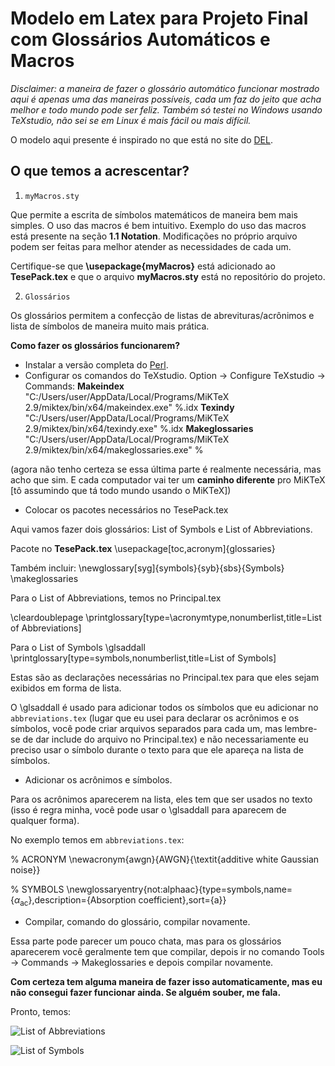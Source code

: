 # Modelo em Latex para Projeto Final com Glossários Automáticos e Macros

*Disclaimer: a maneira de fazer o glossário automático funcionar mostrado aqui é apenas uma das maneiras possíveis, cada um faz do jeito que acha melhor e todo mundo pode ser feliz. Também só testei no Windows usando TeXstudio, não sei se em Linux é mais fácil ou mais difícil.*


O modelo aqui presente é inspirado no que está no site do [DEL](https://www.del.ufrj.br/atividades/graduacao/eletronica-e-computacao/projetos-finais/modelos-de-documentos/).


## O que temos a acrescentar?

 1. `myMacros.sty`
 
 Que permite a escrita de símbolos matemáticos de maneira bem mais simples. O uso das macros é bem intuitivo. Exemplo do uso das macros está presente na seção **1.1 Notation**. Modificações no próprio arquivo podem ser feitas para melhor atender as necessidades de cada um. 

Certifique-se que **\usepackage{myMacros}** está adicionado ao **TesePack.tex** e que o arquivo **myMacros.sty** está no repositório do projeto.

2. `Glossários`

Os glossários permitem a confecção de listas de abrevituras/acrônimos e lista de símbolos de maneira muito mais prática.

**Como fazer os glossários funcionarem?**

 - Instalar a versão completa do [Perl](https://www.perl.org/get.html).
 - Configurar os comandos do TeXstudio.
Option -> Configure TeXstudio -> Commands:
**Makeindex** 
"C:/Users/user/AppData/Local/Programs/MiKTeX 2.9/miktex/bin/x64/makeindex.exe" %.idx
**Texindy**
"C:/Users/user/AppData/Local/Programs/MiKTeX 2.9/miktex/bin/x64/texindy.exe" %.idx
**Makeglossaries**
"C:/Users/user/AppData/Local/Programs/MiKTeX 2.9/miktex/bin/x64/makeglossaries.exe" %

(agora não tenho certeza se essa última parte é realmente necessária, mas acho que sim. E cada computador vai ter um **caminho diferente** pro MiKTeX [tô assumindo que tá todo mundo usando o MiKTeX])

 - Colocar os pacotes necessários no TesePack.tex

Aqui vamos fazer dois glossários: List of Symbols e List of Abbreviations.

Pacote no **TesePack.tex**
\usepackage[toc,acronym]{glossaries}

Também incluir:
\newglossary[syg]{symbols}{syb}{sbs}{Symbols} 
\makeglossaries

Para o List of Abbreviations, temos no Principal.tex

\cleardoublepage
\printglossary[type=\acronymtype,nonumberlist,title=List of Abbreviations]

Para o List of Symbols
\glsaddall
\printglossary[type=symbols,nonumberlist,title=List of Symbols]

Estas são as declarações necessárias no Principal.tex para que eles sejam exibidos em forma de lista. 

O \glsaddall é usado para adicionar todos os símbolos que eu adicionar no `abbreviations.tex` (lugar que eu usei para declarar os acrônimos e os símbolos, você pode criar arquivos separados para cada um, mas lembre-se de dar include do arquivo no Principal.tex) e não necessariamente eu preciso usar o símbolo durante o texto para que ele apareça na lista de símbolos.

 - Adicionar os acrônimos e símbolos.
 
 Para os acrônimos aparecerem na lista, eles tem que ser usados no texto (isso é regra minha, você pode usar o \glsaddall para aparecem de qualquer forma). 

No exemplo temos em `abbreviations.tex`:

% ACRONYM
\newacronym{awgn}{AWGN}{\textit{additive white Gaussian noise}}

% SYMBOLS
\newglossaryentry{not:alphaac}{type=symbols,name={$\alpha_{\textrm{ac}}$},description={Absorption coefficient},sort={a}}

 - Compilar, comando do glossário, compilar novamente.
 
 Essa parte pode parecer um pouco chata, mas para os glossários aparecerem você geralmente tem que compilar, depois ir no comando Tools -> Commands -> Makeglossaries e depois compilar novamente.

**Com certeza tem alguma maneira de fazer isso automaticamente, mas eu não consegui fazer funcionar ainda. Se alguém souber, me fala.**

Pronto, temos:

![List of Abbreviations](https://i.imgur.com/lJ1wO2f.jpg)

![List of Symbols](https://i.imgur.com/q6CJ1Ad.jpg)
